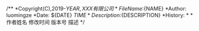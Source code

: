 /**
   *Copyright(C),2019-${YEAR},XXX有限公司
   *FileName:${NAME}
   *Author:  luomingze
   *Date:    ${DATE} ${TIME}
   *Description:${DESCRIPTION}
   *History:
   *<author>    <time>      <version>   <desc>
   *作者姓名    修改时间    版本号      描述
   */
